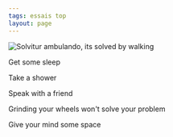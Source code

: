 ```yaml
---
tags: essais top 
layout: page
---
```


![Solvitur ambulando, its solved by walking](/static/img/take-a-walk.png)

Get some sleep 

Take a shower 

Speak with a friend

Grinding your wheels won't solve your problem

Give your mind some space 

